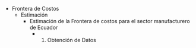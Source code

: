 - Frontera de Costos
	- Estimación
		- Estimación de la Frontera de costos para el sector manufacturero de Ecuador
			- 1. Obtención de Datos